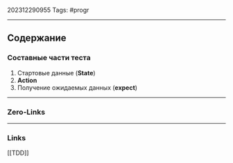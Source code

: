202312290955
Tags: #progr 

---
## Содержание

### Составные части теста
1. Стартовые данные (**State**)
2. **Action**
3. Получение ожидаемых данных (**expect**)





---
### Zero-Links


---
### Links
[[TDD]]
